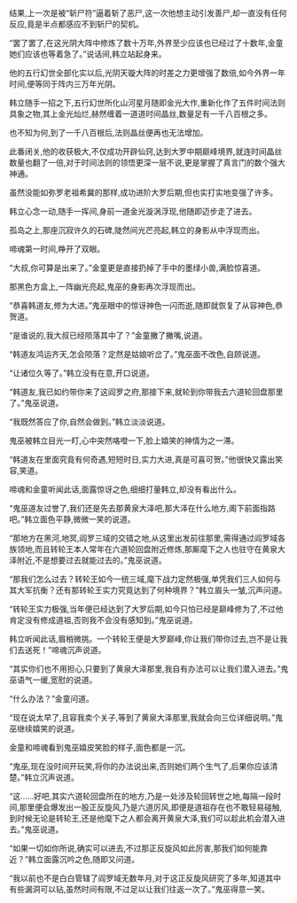 
结果,上一次是被“斩尸符”逼着斩了恶尸,这一次他想主动引发善尸,却一直没有任何反应,竟是半点都感应不到斩尸的契机。

“罢了罢了,在这光阴大阵中修炼了数十万年,外界至少应该也已经过了十数年,金童她们应该也等着急了。”说话间,韩立站起身来。

他的五行幻世全部化实以后,光阴天璇大阵的时差之力更增强了数倍,如今外界一年时间,便等同于阵内三万年光阴。

韩立随手一招之下,五行幻世所化山河星月随即金光大作,重新化作了五件时间法则具象之物,其上金光灿烂,赫然缠着一道道时间晶丝,数量足有一千八百根之多。

也不知为何,到了一千八百根后,法则晶丝便再也无法增加。

此番闭关,他的收获极大,不仅成功开辟仙窍,达到大罗中期巅峰境界,就连时间晶丝数量也翻了一倍,对于时间法则的领悟更深一层不说,更是掌握了真言门的数个强大神通。

虽然没能如弥罗老祖希冀的那样,成功进阶大罗后期,但也实打实地变强了许多。

韩立心念一动,随手一挥间,身前一道金光漩涡浮现,他随即迈步走了进去。

孤岛之上,那座沉寂许久的石碑,陡然间光芒亮起,韩立的身影从中浮现而出。

啼魂第一时间,睁开了双眼。

“大叔,你可算是出来了。”金童更是直接扔掉了手中的墨绿小兽,满脸惊喜道。

那黑色方盒上,一阵幽光亮起,鬼巫的身影再次浮现而出。

“恭喜韩道友,修为大进。”鬼巫眼中的惊讶神色一闪而逝,随即就恢复了从容神色,恭贺道。

“是谁说的,我大叔已经陨落其中了？”金童撇了撇嘴,说道。

“韩道友鸿运齐天,怎会陨落？定然是姑娘听岔了。”鬼巫面不改色,自顾说道。

“让诸位久等了。”韩立没有在意,开口说道。

“韩道友,我已如约带你来了这阎罗之府,那接下来,就轮到你带我去六道轮回盘那里了。”鬼巫说道。

“我既然答应了你,自然会做到。”韩立淡淡说道。

鬼巫被韩立目光一盯,心中突然咯噔一下,脸上嬉笑的神情为之一滞。

“韩道友在里面究竟有何奇遇,短短时日,实力大进,真是可喜可贺。”他很快又露出笑容,笑道。

啼魂和金童听闻此话,面露惊讶之色,细细打量韩立,却没有看出什么。

“鬼巫道友过誉了,我们还是先去那黄泉大泽吧,那大泽在什么地方,阁下前面指路吧。”韩立面色平静,微微一笑的说道。

“那地方在黑河,地冥,阎罗三域的交错之地,从这里出发前往那里,需得通过阎罗域各族领地,而且转轮王本人常年在六道轮回盘附近修炼,那厮麾下之人也驻守在黄泉大泽附近,不是想要过去就能过去的。”鬼巫说道。

“那我们怎么过去？转轮王如今一统三域,麾下战力定然极强,单凭我们三人如何与其大军抗衡？还有那转轮王实力究竟达到了何种境界？”韩立眉头一皱,沉声问道。

“转轮王实力极强,当年便已经达到了大罗后期,如今只怕已经是巅峰修为了,不过他肯定没有修成道祖,否则我不会没有感知到。”鬼巫说道。

韩立听闻此话,眉梢微挑。一个转轮王便是大罗巅峰,你让我们带你过去,岂不是让我们去送死！”啼魂沉声说道。

“其实你们也不用担心,只要到了黄泉大泽那里,我自有办法可以让我们潜入进去。”鬼巫语气一缓,宽慰的说道。

“什么办法？”金童问道。

“现在说太早了,且容我卖个关子,等到了黄泉大泽那里,我就会向三位详细说明。”鬼巫继续嬉笑的说道。

金童和啼魂看到鬼巫嬉皮笑脸的样子,面色都是一沉。

“鬼巫,现在没时间开玩笑,将你的办法说出来,否则她们两个生气了,后果你应该清楚。”韩立沉声说道。

“这……好吧,其实六道轮回盘所在的地方,乃是一处涉及轮回转世之地,每隔一段时间,那里便会爆发出一股正反旋风,乃是六道厉风,即便是道祖存在也不敢轻易碰触,到时候无论是转轮王,还是他麾下之人都会离开黄泉大泽,我们可以趁此机会潜入进去。”鬼巫说道。

“如果一切如你所说,确实可以进去,不过那正反旋风如此厉害,那我们如何能靠近？”韩立面露沉吟之色,随即又问道。

“我以前也不是白白管辖了阎罗域无数年月,对于这正反旋风研究了多年,知道其中有些漏洞可以钻,虽然时间有限,不过足以让我们往返一次了。”鬼巫得意一笑。